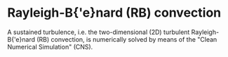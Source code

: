 # Rayleigh-B{\'e}nard (RB) convection
A sustained turbulence, i.e. the two-dimensional (2D) turbulent Rayleigh-B{\'e}nard (RB) convection, is numerically solved by means of the "Clean Numerical Simulation" (CNS).
